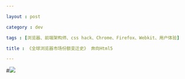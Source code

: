 ```yaml
---

layout : post

category : dev

tags : [浏览器、前端架构师、css hack、Chrome、Firefox、Webkit、用户体验]

title : 《全球浏览器市场份额变迁史》 奔向Html5

---
```


#<img src="http://ww1.sinaimg.cn/mw600/9e450f31jw1e0544dyi05j.jpg">
